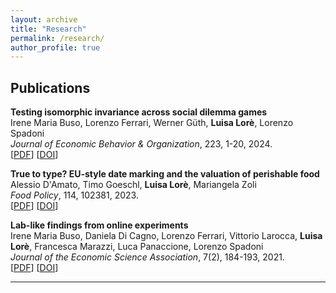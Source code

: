 ```yaml
---
layout: archive
title: "Research"
permalink: /research/
author_profile: true
---
```


<!--## Job Market Paper

**[Title of Your JMP](files/jmp.pdf)**  
*Abstract*: Brief description of the paper (2-3 sentences about what you study and main findings).

--- -->

## Publications

**Testing isomorphic invariance across social dilemma games**  
Irene Maria Buso, Lorenzo Ferrari, Werner Güth, **Luisa Lorè**, Lorenzo Spadoni  
*Journal of Economic Behavior & Organization*, 223, 1-20, 2024.  
[[PDF](files/buso2024testing.pdf)] [[DOI](https://doi.org/10.1016/j.jebo.2024.04.001)]

**True to type? EU-style date marking and the valuation of perishable food**  
Alessio D'Amato, Timo Goeschl, **Luisa Lorè**, Mariangela Zoli  
*Food Policy*, 114, 102381, 2023.  
[[PDF](files/damato2023true.pdf)] [[DOI](https://doi.org/10.1016/j.foodpol.2022.102381)]

**Lab-like findings from online experiments**  
Irene Maria Buso, Daniela Di Cagno, Lorenzo Ferrari, Vittorio Larocca, **Luisa Lorè**, Francesca Marazzi, Luca Panaccione, Lorenzo Spadoni  
*Journal of the Economic Science Association*, 7(2), 184-193, 2021.  
[[PDF](files/buso2021lab.pdf)] [[DOI](https://doi.org/10.1007/s40881-021-00112-1)]

---

<!-- ## Working Papers

**[Paper Title 1](files/paper1.pdf)**  
(with Co-Author Name)  
*Abstract*: Brief description...

**[Paper Title 2](files/paper2.pdf)**  
*Abstract*: Brief description...

--- -->

<!-- ## Work in Progress

**Project Title 1**  
(with Co-Author Name, if any)  
Brief description of the project.

**Project Title 2**  
Brief description of the project.

--- -->

<!-- ## Others

**Other projects or reports**

**Project Title**  
Brief description.

--- -->
